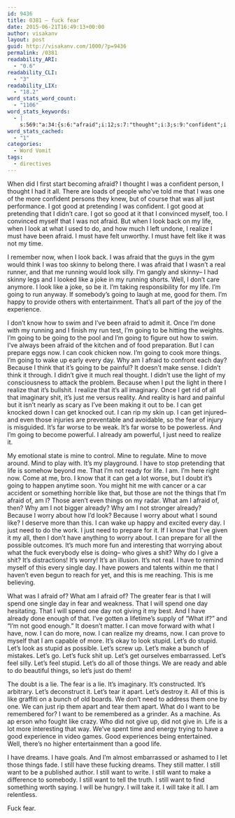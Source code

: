 ```yaml
---
id: 9436
title: 0381 – fuck fear
date: 2015-06-21T16:49:13+00:00
author: visakanv
layout: post
guid: http://visakanv.com/1000/?p=9436
permalink: /0381
readability_ARI:
  - "0.6"
readability_CLI:
  - "3"
readability_LIX:
  - "18.2"
word_stats_word_count:
  - "1106"
word_stats_keywords:
  - |
    s:569:"a:34:{s:6:"afraid";i:12;s:7:"thought";i:3;s:9:"confident";i:3;s:4:"just";i:7;s:4:"good";i:8;s:10:"pretending";i:3;s:4:"look";i:8;s:4:"life";i:6;s:7:"realize";i:5;s:4:"like";i:7;s:5:"think";i:3;s:6:"skinny";i:3;s:4:"real";i:3;s:7:"running";i:3;s:5:"going";i:11;s:4:"know";i:3;s:7:"prepare";i:3;s:6:"things";i:6;s:7:"because";i:4;s:4:"make";i:3;s:4:"give";i:4;s:9:"imaginary";i:3;s:4:"shit";i:4;s:4:"fear";i:5;s:5:"worse";i:3;s:4:"need";i:4;s:5:"worry";i:4;s:4:"fuck";i:3;s:5:"spend";i:3;s:6:"dreams";i:3;s:6:"stupid";i:4;s:5:"let's";i:14;s:5:"apart";i:3;s:4:"want";i:7;}";
word_stats_cached:
  - "1"
categories:
  - Word Vomit
tags:
  - directives
---
```

When did I first start becoming afraid? I thought I was a confident person, I thought I had it all. There are loads of people who&#8217;ve told me that I was one of the more confident persons they knew, but of course that was all just performance. I got good at pretending I was confident. I got good at pretending that I didn&#8217;t care. I got so good at it that I convinced myself, too. I convinced myself that I was not afraid. But when I look back on my life, when I look at what I used to do, and how much I left undone, I realize I must have been afraid. I must have felt unworthy. I must have felt like it was not my time.

I remember now, when I look back. I was afraid that the guys in the gym would think I was too skinny to belong there. I was afraid that I wasn&#8217;t a real runner, and that me running would look silly. I&#8217;m gangly and skinny– I had skinny legs and I looked like a joke in my running shorts. Well, I don&#8217;t care anymore. I look like a joke, so be it. I&#8217;m taking responsibility for my life. I&#8217;m going to run anyway. If somebody&#8217;s going to laugh at me, good for them. I&#8217;m happy to provide others with entertainment. That&#8217;s all part of the joy of the experience.

I don&#8217;t know how to swim and I&#8217;ve been afraid to admit it. Once I&#8217;m done with my running and I finish my run test, I&#8217;m going to be hitting the weights. I&#8217;m going to be going to the pool and I&#8217;m going to figure out how to swim. I&#8217;ve always been afraid of the kitchen and of food preparation. But I can prepare eggs now. I can cook chicken now. I&#8217;m going to cook more things. I&#8217;m going to wake up early every day. Why am I afraid to confront each day? Because I think that it&#8217;s going to be painful? It doesn&#8217;t make sense. I didn&#8217;t think it through. I didn&#8217;t give it much real thought. I didn&#8217;t use the light of my consciousness to attack the problem. Because when I put the light in there I realize that it&#8217;s bullshit. I realize that it&#8217;s all imaginary. Once I get rid of all that imaginary shit, it&#8217;s just me versus reality. And reality is hard and painful but it isn&#8217;t nearly as scary as I&#8217;ve been making it out to be. I can get knocked down I can get knocked out. I can rip my skin up. I can get injured– and even those injuries are preventable and avoidable, so the fear of injury is misguided. It&#8217;s far worse to be weak. It&#8217;s far worse to be powerless. And I&#8217;m going to become powerful. I already am powerful, I just need to realize it.

My emotional state is mine to control. Mine to regulate. Mine to move around. Mind to play with. It&#8217;s my playground. I have to stop pretending that life is somehow beyond me. That I&#8217;m not ready for life. I am. I&#8217;m here right now. Come at me, bro. I know that it can get a lot worse, but I doubt it&#8217;s going to happen anytime soon. You might hit me with cancer or a car accident or something horrible like that, but those are not the things that I&#8217;m afraid of, am I? Those aren&#8217;t even things on my radar. What am I afraid of, then? Why am I not bigger already? Why am I not stronger already? Because I worry about how I&#8217;d look? Because I worry about what I sound like? I deserve more than this. I can wake up happy and excited every day. I just need to do the work. I just need to prepare for it. If I know that I&#8217;ve given it my all, then I don&#8217;t have anything to worry about. I can prepare for all the possible outcomes. It&#8217;s much more fun and interesting that worrying about what the fuck everybody else is doing– who gives a shit? Why do I give a shit? It&#8217;s distractions! It&#8217;s worry! It&#8217;s an illusion. It&#8217;s not real. I have to remind myself of this every single day. I have powers and talents within me that I haven&#8217;t even begun to reach for yet, and this is me reaching. This is me believing.

What was I afraid of? What am I afraid of? The greater fear is that I will spend one single day in fear and weakness. That I will spend one day hesitating. That I will spend one day not giving it my best. And I have already done enough of that. I&#8217;ve gotten a lifetime&#8217;s supply of &#8220;What if?&#8221; and &#8220;I&#8217;m not good enough.&#8221; It doesn&#8217;t matter. I can move forward with what I have, now. I can do more, now. I can realize my dreams, now. I can prove to myself that I am capable of more. It&#8217;s okay to look stupid. Let&#8217;s do stupid. Let&#8217;s look as stupid as possible. Let&#8217;s screw up. Let&#8217;s make a bunch of mistakes. Let&#8217;s go. Let&#8217;s fuck shit up. Let&#8217;s get ourselves embarrassed. Let&#8217;s feel silly. Let&#8217;s feel stupid. Let&#8217;s do all of those things. We are ready and able to do beautiful things, so let&#8217;s just do them!

The doubt is a lie. The fear is a lie. It&#8217;s imaginary. It&#8217;s constructed. It&#8217;s arbitrary. Let&#8217;s deconstruct it. Let&#8217;s tear it apart. Let&#8217;s destroy it. All of this is like graffiti on a bunch of old boards. We don&#8217;t need to address them one by one. We can just rip them apart and tear them apart. What do I want to be remembered for? I want to be remembered as a grinder. As a machine. As ap erson who fought like crazy. Who did not give up, did not give in. Life is a lot more interesting that way. We&#8217;ve spent time and energy trying to have a good experience in video games. Good experiences being entertained. Well, there&#8217;s no higher entertainment than a good life.

I have dreams. I have goals. And I&#8217;m almost embarrassed or ashamed to I let those things fade. I still have these fucking dreams. They still matter. I still want to be a published author. I still want to write. I still want to make a difference to somebody. I still want to tell the truth. I still want to find something worth saying. I will be hungry. I will take it. I will take it all. I am relentless.

Fuck fear.